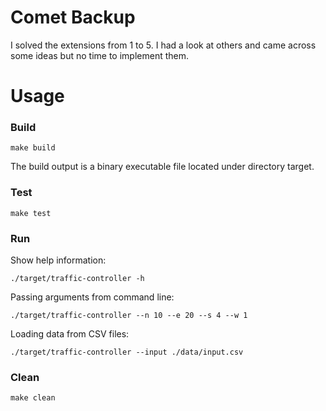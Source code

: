 Comet Backup
====

I solved the extensions from 1 to 5. I had a look at others and came across some ideas but no time to implement them. 


# Usage

### Build

```shell script
make build
```

The build output is a binary executable file located under directory target.

### Test

```shell script
make test
```

### Run

Show help information:

```shell script
./target/traffic-controller -h
```

Passing arguments from command line:

```shell script
./target/traffic-controller --n 10 --e 20 --s 4 --w 1 
```

Loading data from CSV files:

```shell script
./target/traffic-controller --input ./data/input.csv
```

### Clean

```shell script
make clean
```



